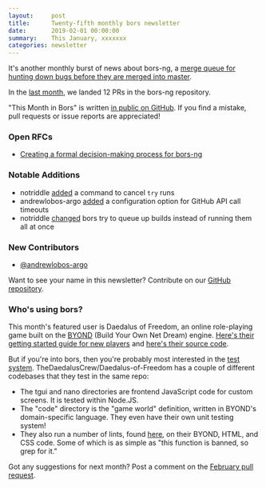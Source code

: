 ```yaml
---
layout:     post
title:      Twenty-fifth monthly bors newsletter
date:       2019-02-01 00:00:00
summary:    This January, xxxxxxx
categories: newsletter
---
```


It's another monthly burst of news about bors-ng, a [merge queue for hunting down bugs before they are merged into master](https://nmattia.com/posts/2019-01-08-hunt-bugs-down-before-they-are-merged.html).

In the [last month](https://github.com/bors-ng/bors-ng/pulls?utf8=%E2%9C%93&q=is%3Apr%20is%3Aclosed%20closed%3A2019-01-01..2019-01-31),
we landed 12 PRs in the bors-ng repository.

"This Month in Bors" is written [in public on GitHub][GitHub for TMiB].
If you find a mistake, pull requests or issue reports are appreciated!

[GitHub for TMiB]: https://github.com/bors-ng/bors-ng.github.io


### Open RFCs

* [Creating a formal decision-making process for bors-ng](https://forum.bors.tech/t/pre-rfc-creating-a-formal-decision-making-process-for-bors-ng/269)


### Notable Additions

* notriddle [added](https://github.com/bors-ng/bors-ng/pull/570) a command to cancel `try` runs
* andrewlobos-argo [added](https://github.com/bors-ng/bors-ng/pull/580) a configuration option for GitHub API call timeouts
* notriddle [changed](https://github.com/bors-ng/bors-ng/pull/582) bors try to queue up builds instead of running them all at once


### New Contributors

* [@andrewlobos-argo](https://github.com/andrewlobos-argo)

Want to see your name in this newsletter? Contribute on our [GitHub repository](https://github.com/bors-ng/bors-ng).


### Who's using bors?

This month's featured user is Daedalus of Freedom, an online role-playing game built on the [BYOND](https://secure.byond.com/) (Build Your Own Net Dream) engine. [Here's their getting started guide for new players](https://dofgaming.us/wiki/Guide_for_New_Players) and [here's their source code](https://github.com/TheDaedalusCrew/Daedalus-of-Freedom).

But if you're into bors, then you're probably most interested in the [test system](https://github.com/TheDaedalusCrew/Daedalus-of-Freedom/blob/master/test/run-test.sh). TheDaedalusCrew/Daedalus-of-Freedom has a couple of different codebases that they test in the same repo:

* The tgui and nano directories are frontend JavaScript code for custom screens. It is tested within Node.JS.
* The "code" directory is the "game world" definition, written in BYOND's domain-specific language. They even have their own unit testing system!
* They also run a number of lints, found [here](https://github.com/TheDaedalusCrew/Daedalus-of-Freedom/blob/master/test/run-test.sh#L197-L215), on their BYOND, HTML, and CSS code. Some of which is as simple as "this function is banned, so grep for it."

Got any suggestions for next month?
Post a comment on the [February pull request](https://github.com/bors-ng/bors-ng.github.io/pull/70).

